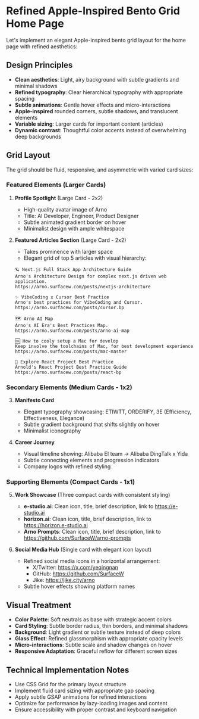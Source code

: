 # Refined Apple-Inspired Bento Grid Home Page

Let's implement an elegant Apple-inspired bento grid layout for the home page with refined aesthetics:

## Design Principles

* **Clean aesthetics**: Light, airy background with subtle gradients and minimal shadows
* **Refined typography**: Clear hierarchical typography with appropriate spacing
* **Subtle animations**: Gentle hover effects and micro-interactions
* **Apple-inspired** rounded corners, subtle shadows, and translucent elements
* **Variable sizing**: Larger cards for important content (articles)
* **Dynamic contrast**: Thoughtful color accents instead of overwhelming deep backgrounds

## Grid Layout

The grid should be fluid, responsive, and asymmetric with varied card sizes:

### Featured Elements (Larger Cards)

1. **Profile Spotlight** (Large Card - 2x2)
   * High-quality avatar image of Arno
   * Title: AI Developer, Engineer, Product Designer
   * Subtle animated gradient border on hover
   * Minimalist design with ample whitespace

2. **Featured Articles Section** (Large Card - 2x2)
   * Takes prominence with larger space
   * Elegant grid of top 5 articles with visual hierarchy:

   ```
   🪐 Next.js Full Stack App Architecture Guide
   Arno's Architecture Design for complex next.js driven web application.
   https://arno.surfacew.com/posts/nextjs-architecture

   ✨ VibeCoding x Cursor Best Practice
   Arno's best practices for VibeCoding and Cursor.
   https://arno.surfacew.com/posts/cursor.bp

   🗺️ Arno AI Map
   Arno's AI Era's Best Practices Map.
   https://arno.surfacew.com/posts/arno-ai-map

   🆒 How to cooly setup a Mac for develop
   Keep involve the toolchains of Mac, for best development experience
   https://arno.surfacew.com/posts/mac-master

   📝 Explore React Project Best Practice
   Arnold's React Project Best Practice Guide
   https://arno.surfacew.com/posts/react-bp
   ```

### Secondary Elements (Medium Cards - 1x2)

3. **Manifesto Card**
   * Elegant typography showcasing: ETIWTT, ORDERIFY, 3E (Efficiency, Effectiveness, Elegance)
   * Subtle gradient background that shifts slightly on hover
   * Minimalist iconography

4. **Career Journey**
   * Visual timeline showing: Alibaba EI team → Alibaba DingTalk x Yida
   * Subtle connecting elements and progression indicators
   * Company logos with refined styling

### Supporting Elements (Compact Cards - 1x1)

5. **Work Showcase** (Three compact cards with consistent styling)
   * **e-studio.ai**: Clean icon, title, brief description, link to https://e-studio.ai
   * **horizon.ai**: Clean icon, title, brief description, link to https://horizon.e-studio.ai
   * **Arno Prompts**: Clean icon, title, brief description, link to https://github.com/SurfaceW/arno-prompts

6. **Social Media Hub** (Single card with elegant icon layout)
   * Refined social media icons in a horizontal arrangement:
     * X/Twitter: https://x.com/yeqingnan
     * GitHub: https://github.com/SurfaceW
     * Jike: https://jike.city/arno
   * Subtle hover effects showing platform names

## Visual Treatment

* **Color Palette**: Soft neutrals as base with strategic accent colors
* **Card Styling**: Subtle border radius, thin borders, and minimal shadows
* **Background**: Light gradient or subtle texture instead of deep colors
* **Glass Effect**: Refined glassmorphism with appropriate opacity levels
* **Micro-interactions**: Subtle scale and shadow changes on hover
* **Responsive Adaptation**: Graceful reflow for different screen sizes

## Technical Implementation Notes

* Use CSS Grid for the primary layout structure
* Implement fluid card sizing with appropriate gap spacing
* Apply subtle GSAP animations for refined interactions
* Optimize for performance by lazy-loading images and content
* Ensure accessibility with proper contrast and keyboard navigation
